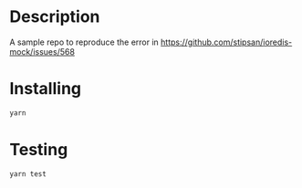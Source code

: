 # Description
A sample repo to reproduce the error in https://github.com/stipsan/ioredis-mock/issues/568

# Installing
```sh
yarn
```

# Testing
```sh
yarn test
```

